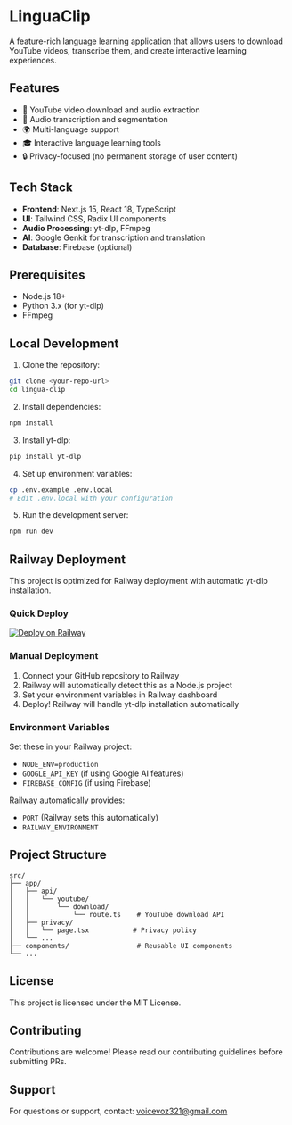 # LinguaClip

A feature-rich language learning application that allows users to download YouTube videos, transcribe them, and create interactive learning experiences.

## Features

- 🎥 YouTube video download and audio extraction
- 🎯 Audio transcription and segmentation
- 🌍 Multi-language support
- 🎓 Interactive language learning tools
- 🔒 Privacy-focused (no permanent storage of user content)

## Tech Stack

- **Frontend**: Next.js 15, React 18, TypeScript
- **UI**: Tailwind CSS, Radix UI components
- **Audio Processing**: yt-dlp, FFmpeg
- **AI**: Google Genkit for transcription and translation
- **Database**: Firebase (optional)

## Prerequisites

- Node.js 18+
- Python 3.x (for yt-dlp)
- FFmpeg

## Local Development

1. Clone the repository:
```bash
git clone <your-repo-url>
cd lingua-clip
```

2. Install dependencies:
```bash
npm install
```

3. Install yt-dlp:
```bash
pip install yt-dlp
```

4. Set up environment variables:
```bash
cp .env.example .env.local
# Edit .env.local with your configuration
```

5. Run the development server:
```bash
npm run dev
```

## Railway Deployment

This project is optimized for Railway deployment with automatic yt-dlp installation.

### Quick Deploy

[![Deploy on Railway](https://railway.app/button.svg)](https://railway.app/template/your-template-id)

### Manual Deployment

1. Connect your GitHub repository to Railway
2. Railway will automatically detect this as a Node.js project
3. Set your environment variables in Railway dashboard
4. Deploy! Railway will handle yt-dlp installation automatically

### Environment Variables

Set these in your Railway project:

- `NODE_ENV=production`
- `GOOGLE_API_KEY` (if using Google AI features)
- `FIREBASE_CONFIG` (if using Firebase)

Railway automatically provides:
- `PORT` (Railway sets this automatically)
- `RAILWAY_ENVIRONMENT`

## Project Structure

```
src/
├── app/
│   ├── api/
│   │   └── youtube/
│   │       └── download/
│   │           └── route.ts    # YouTube download API
│   ├── privacy/
│   │   └── page.tsx           # Privacy policy
│   └── ...
├── components/                 # Reusable UI components
└── ...
```

## License

This project is licensed under the MIT License.

## Contributing

Contributions are welcome! Please read our contributing guidelines before submitting PRs.

## Support

For questions or support, contact: voicevoz321@gmail.com

